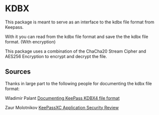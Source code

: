 # KDBX

This package is meant to serve as an interface to the kdbx file format from Keepass.

With it you can read from the kdbx file format and save the the kdbx file format. (With encryption)

This package uses a combination of the ChaCha20 Stream Cipher and AES256 Encryption to encrypt and decrypt the file.

## Sources

Thanks in large part to the following people for documenting the kdbx file format:

Wladimir Palant
[Documenting KeePass KDBX4 file format](https://palant.info/2023/03/29/documenting-keepass-kdbx4-file-format/)

Zaur Molotnikov
[KeePassXC Application Security Review](https://keepassxc.org/assets/pdf/KeePassXC-Review-V1-Molotnikov.pdf)
